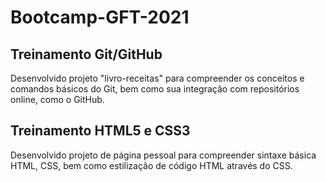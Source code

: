 # Bootcamp-GFT-2021

## Treinamento Git/GitHub

Desenvolvido projeto "livro-receitas" para compreender os conceitos e comandos básicos do Git, bem como sua integração com repositórios online, como o GitHub.

## Treinamento HTML5 e CSS3

Desenvolvido projeto de página pessoal para compreender sintaxe básica HTML, CSS, bem como estilização de código HTML através do CSS.